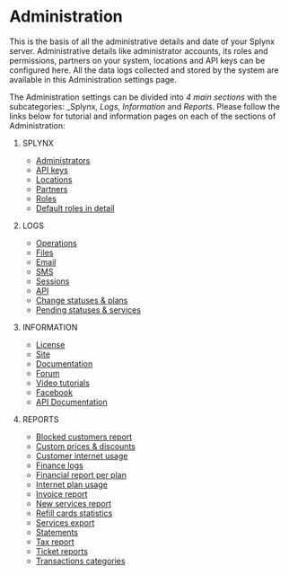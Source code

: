 Administration
==============

This is the basis of all the administrative details and date of your Splynx server. Administrative details like administrator accounts, its roles and permissions, partners on your system, locations and API keys can be configured here. All the data logs collected and stored by the system are available in this Administration settings page.

The Administration settings can be divided into _4 main sections_ with the subcategories: _Splynx, _Logs_, _Information_ and _Reports_. Please follow the links below for tutorial and information pages on each of the sections of Administration:

1. SPLYNX
    * [Administrators](administration/main/admins_and_permissions/admins_and_permissions.md)
    * [API keys](administration/main/api_keys/api_keys.md)
    * [Locations](administration/main/locations/locations.md)
    * [Partners](administration/main/partners/partners.md)
    * [Roles](administration/main/roles/roles.md)
    * [Default roles in detail](administration/main/roles/default_roles/default_roles.md)

2. LOGS
    * [Operations](administration/logs/operations/operations.md)
    * [Files](administration/logs/files/files.md)
    * [Email](administration/logs/email/email.md)
    * [SMS](administration/logs/sms/sms.md)
    * [Sessions](administration/logs/sessions/sessions.md)
    * [API](administration/logs/api/api.md)
    * [Change statuses & plans](administration/logs/changes_statuses_plans/changes_statuses_plans.md)
    * [Pending statuses & services](administration/logs/pending_statuses_and_services/pending_statuses_and_services.md)

3. INFORMATION
    * [License](administration/information/license/license.md)
    * [Site](administration/information/site/site.md)
    * [Documentation](administration/information/documentation/documentation.md)
    * [Forum](administration/information/forum/forum.md)
    * [Video tutorials](administration/information/video_tutorials/video_tutorials.md)
    * [Facebook](administration/information/facebook/facebook.md)
    * [API Documentation](administration/information/api_documentation/api_documentation.md)

4. REPORTS
    * [Blocked customers report](administration/reports/blocked_customers_report/blocked_customers_report.md)
    * [Custom prices & discounts](administration/reports/custom_prices_and_discounts/custom_prices_and_discounts.md)
    * [Customer internet usage](administration/reports/customer_internet_usage/customer_internet_usage.md)
    * [Finance logs](administration/reports/finance_logs/finance_logs.md)
    * [Financial report per plan](administration/reports/financial_report_per_plan/financial_report_per_plan.md)
    * [Internet plan usage](administration/reports/internet_plan_usage/internet_plan_usage.md)
    * [Invoice report](administration/reports/invoice_report/invoice_report.md)
    * [New services report](administration/reports/new_services_report/new_services_report.md)
    * [Refill cards statistics](administration/reports/refill_cards_statistics/refill_cards_statistics.md)
    * [Services export](administration/reports/services_export/services_export.md)
    * [Statements](administration/reports/statements/statements.md)
    * [Tax report](administration/reports/tax_report/tax_report.md)
    * [Ticket reports](administration/reports/ticket_reports/ticket_reports.md)
    * [Transactions categories](administration/reports/transactions_categories/transactions_categories.md)
